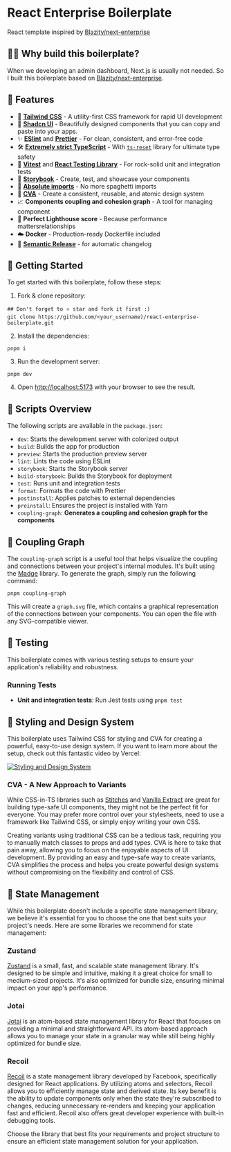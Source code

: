 # React Enterprise Boilerplate

React template inspired by [Blazity/next-enterprise](https://github.com/Blazity/next-enterprise)

## 🙋‍♂️ Why build this boilerplate?

When we developing an admin dashboard, Next.js is usually not needed. So I built this boilerplate based on [Blazity/next-enterprise](https://github.com/Blazity/next-enterprise).

## 🚀 Features

- 💅 **[Tailwind CSS](https://tailwindcss.com/)** - A utility-first CSS framework for rapid UI development
- 🌠 **[Shadcn UI](https://ui.shadcn.com/)** - Beautifully designed components that you can copy and paste into your apps.
- ✨ **[ESlint](https://eslint.org/)** and **[Prettier](https://prettier.io/)** - For clean, consistent, and error-free code
- 🛠️ **[Extremely strict TypeScript](https://www.typescriptlang.org/)** - With [`ts-reset`](https://github.com/total-typescript/ts-reset) library for ultimate type safety
- 🧪 **[Vitest](https://vitest.dev/)** and **[React Testing Library](https://testing-library.com/react)** - For rock-solid unit and integration tests
- 📕 **[Storybook](https://storybook.js.org/)** - Create, test, and showcase your components
- 🎯 **[Absolute imports](https://nextjs.org/docs/advanced-features/module-path-aliases)** - No more spaghetti imports
- 💎 **[CVA](http://cva.style/)** - Create a consistent, reusable, and atomic design system
- 📈 **Components coupling and cohesion graph** - A tool for managing component
- 💯 **Perfect Lighthouse score** - Because performance mattersrelationships
- ☁️  **Docker** - Production-ready Dockerfile included
- 🚢 **[Semantic Release](https://github.com/semantic-release/semantic-release)** - for automatic changelog

## 🎯 Getting Started

To get started with this boilerplate, follow these steps:

1. Fork & clone repository:

```shell
## Don't forget to ⭐ star and fork it first :)
git clone https://github.com/<your_username)/react-enterprise-boilerplate.git
```

2. Install the dependencies:

```shell
pnpm i
```

3. Run the development server:

```shell
pnpm dev
```

4. Open [http://localhost:5173](http://localhost:5173/) with your browser to see the result.

## 📃 Scripts Overview

The following scripts are available in the `package.json`:

- `dev`: Starts the development server with colorized output
- `build`: Builds the app for production
- `preview`: Starts the production preview server
- `lint`: Lints the code using ESLint
- `storybook`: Starts the Storybook server
- `build-storybook`: Builds the Storybook for deployment
- `test`: Runs unit and integration tests
- `format`: Formats the code with Prettier
- `postinstall`: Applies patches to external dependencies
- `preinstall`: Ensures the project is installed with Yarn
- `coupling-graph`: **Generates a coupling and cohesion graph for the components**

## 🔗 Coupling Graph

The `coupling-graph` script is a useful tool that helps visualize the coupling and connections between your project's internal modules. It's built using the [Madge](https://github.com/pahen/madge) library. To generate the graph, simply run the following command:

```shell
pnpm coupling-graph
```

This will create a `graph.svg` file, which contains a graphical representation of the connections between your components. You can open the file with any SVG-compatible viewer.

## 🧪 Testing

This boilerplate comes with various testing setups to ensure your application's reliability and robustness.

### Running Tests

- **Unit and integration tests**: Run Jest tests using `pnpm test`

## 🎨 Styling and Design System

This boilerplate uses Tailwind CSS for styling and CVA for creating a powerful, easy-to-use design system. If you want to learn more about the setup, check out this fantastic video by Vercel:

[![Styling and Design System](https://camo.githubusercontent.com/a8d082457ab17a66d7d0cc408c92d012ca380f1fd186728ee90df8e3f7aa449c/68747470733a2f2f696d672e796f75747562652e636f6d2f76692f542d5a763733795a5f51492f302e6a7067)](https://www.youtube.com/watch?v=T-Zv73yZ_QI&ab_channel=Vercel)

### CVA - A New Approach to Variants

While CSS-in-TS libraries such as [Stitches](https://stitches.dev/) and [Vanilla Extract](https://vanilla-extract.style/) are great for building type-safe UI components, they might not be the perfect fit for everyone. You may prefer more control over your stylesheets, need to use a framework like Tailwind CSS, or simply enjoy writing your own CSS.

Creating variants using traditional CSS can be a tedious task, requiring you to manually match classes to props and add types. CVA is here to take that pain away, allowing you to focus on the enjoyable aspects of UI development. By providing an easy and type-safe way to create variants, CVA simplifies the process and helps you create powerful design systems without compromising on the flexibility and control of CSS.

## 💾 State Management

While this boilerplate doesn't include a specific state management library, we believe it's essential for you to choose the one that best suits your project's needs. Here are some libraries we recommend for state management:

### Zustand

[Zustand](https://github.com/pmndrs/zustand) is a small, fast, and scalable state management library. It's designed to be simple and intuitive, making it a great choice for small to medium-sized projects. It's also optimized for bundle size, ensuring minimal impact on your app's performance.

### Jotai

[Jotai](https://github.com/pmndrs/jotai) is an atom-based state management library for React that focuses on providing a minimal and straightforward API. Its atom-based approach allows you to manage your state in a granular way while still being highly optimized for bundle size.

### Recoil

[Recoil](https://recoiljs.org/) is a state management library developed by Facebook, specifically designed for React applications. By utilizing atoms and selectors, Recoil allows you to efficiently manage state and derived state. Its key benefit is the ability to update components only when the state they're subscribed to changes, reducing unnecessary re-renders and keeping your application fast and efficient. Recoil also offers great developer experience with built-in debugging tools.

Choose the library that best fits your requirements and project structure to ensure an efficient state management solution for your application.
